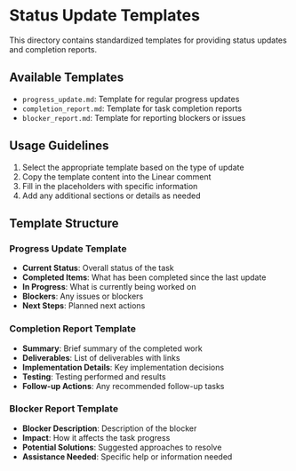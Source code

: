 # Status Update Templates

This directory contains standardized templates for providing status updates and completion reports.

## Available Templates

- `progress_update.md`: Template for regular progress updates
- `completion_report.md`: Template for task completion reports
- `blocker_report.md`: Template for reporting blockers or issues

## Usage Guidelines

1. Select the appropriate template based on the type of update
2. Copy the template content into the Linear comment
3. Fill in the placeholders with specific information
4. Add any additional sections or details as needed

## Template Structure

### Progress Update Template
- **Current Status**: Overall status of the task
- **Completed Items**: What has been completed since the last update
- **In Progress**: What is currently being worked on
- **Blockers**: Any issues or blockers
- **Next Steps**: Planned next actions

### Completion Report Template
- **Summary**: Brief summary of the completed work
- **Deliverables**: List of deliverables with links
- **Implementation Details**: Key implementation decisions
- **Testing**: Testing performed and results
- **Follow-up Actions**: Any recommended follow-up tasks

### Blocker Report Template
- **Blocker Description**: Description of the blocker
- **Impact**: How it affects the task progress
- **Potential Solutions**: Suggested approaches to resolve
- **Assistance Needed**: Specific help or information needed

